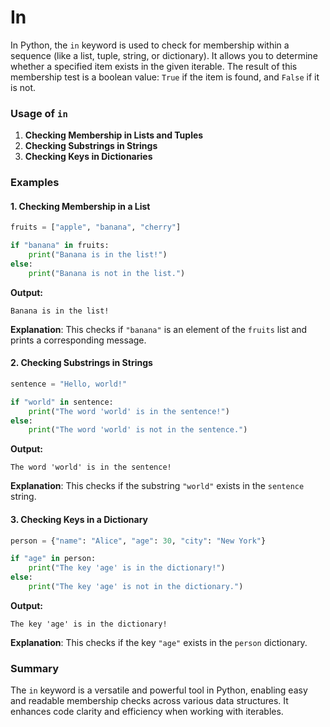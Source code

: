 # In
In Python, the `in` keyword is used to check for membership within a sequence (like a list, tuple, string, or dictionary). It allows you to determine whether a specified item exists in the given iterable. The result of this membership test is a boolean value: `True` if the item is found, and `False` if it is not.

### Usage of `in`

1. **Checking Membership in Lists and Tuples**
2. **Checking Substrings in Strings**
3. **Checking Keys in Dictionaries**

### Examples

#### 1. Checking Membership in a List

```python
fruits = ["apple", "banana", "cherry"]

if "banana" in fruits:
    print("Banana is in the list!")
else:
    print("Banana is not in the list.")
```

**Output:**
```
Banana is in the list!
```

**Explanation**: This checks if `"banana"` is an element of the `fruits` list and prints a corresponding message.

#### 2. Checking Substrings in Strings

```python
sentence = "Hello, world!"

if "world" in sentence:
    print("The word 'world' is in the sentence!")
else:
    print("The word 'world' is not in the sentence.")
```

**Output:**
```
The word 'world' is in the sentence!
```

**Explanation**: This checks if the substring `"world"` exists in the `sentence` string.

#### 3. Checking Keys in a Dictionary

```python
person = {"name": "Alice", "age": 30, "city": "New York"}

if "age" in person:
    print("The key 'age' is in the dictionary!")
else:
    print("The key 'age' is not in the dictionary.")
```

**Output:**
```
The key 'age' is in the dictionary!
```

**Explanation**: This checks if the key `"age"` exists in the `person` dictionary.

### Summary

The `in` keyword is a versatile and powerful tool in Python, enabling easy and readable membership checks across various data structures. It enhances code clarity and efficiency when working with iterables.